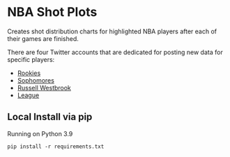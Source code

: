 # NBA Shot Plots

Creates shot distribution charts for highlighted NBA players after each of their games are finished.

There are four Twitter accounts that are dedicated for posting new data for specific players:
- [Rookies](https://twitter.com/RookieShotPlots)
- [Sophomores](https://twitter.com/SophsShotPlots)
- [Russell Westbrook](https://twitter.com/RussShotPlots)
- [League](https://twitter.com/NbaShotPlots)

## Local Install via pip


Running on Python 3.9

```
pip install -r requirements.txt
```
